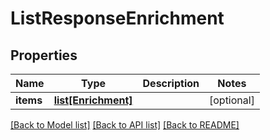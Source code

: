 # ListResponseEnrichment

## Properties
Name | Type | Description | Notes
------------ | ------------- | ------------- | -------------
**items** | [**list[Enrichment]**](Enrichment.md) |  | [optional] 

[[Back to Model list]](../README.md#documentation-for-models) [[Back to API list]](../README.md#documentation-for-api-endpoints) [[Back to README]](../README.md)


